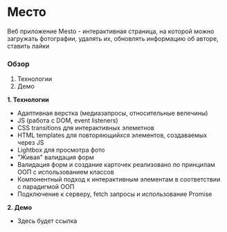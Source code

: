 # Место

Веб приложение Mesto - интерактивная страница, на которой можно загружать фотографии, удалять их, обновлять информацию об авторе, ставить лайки

### Обзор

1. Технологии
2. Демо

**1. Технологии**

* Адаптивная верстка (медиазапросы, относительные велечины)
* JS (работа с DOM, event listeners)
* CSS transitions для интерактивных элеметнов
* HTML templates для повторяющийхся элементов, создаваемых через JS
* Lightbox для просмотра фото
* "Живая" валидация форм
* Валидация форм и создание карточек реализовано по принципам ООП с использованием классов
* Компонентный подход к интерактивным элементам в соответствии с парадигмой ООП
* Подключение к серверу, fetch запросы и использование Promise

**2. Демо**

* Здесь будет ссылка
